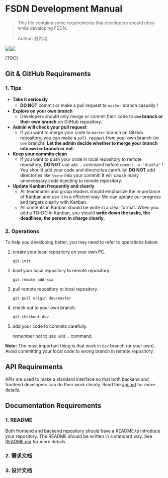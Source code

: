 # FSDN Development Manual

>   This file contains some requirements that developers should obey while developing FSDN.
>
>   Author: 聂希瑞

![](https://img.shields.io/badge/FSDN-Development_Manual-brightgreen.svg)![](https://img.shields.io/badge/Manual-Documentation-green.svg)

[TOC]

## Git & GitHub Requirements

### 1. Tips

-   **Take it seriously** 
    -   **DO NOT** commit or make a pull request to `master` branch casually！
-   **Explore on your own branch**
    -   Developers should only merge or commit their code to **`dev` branch or their own branch** on GitHub repository.
-   **Admin will check your pull request** 
    -   If you want to merge your code to `master` branch on GitHub repository, you can make a `pull request` from your own branch (or `dev` branch). **Let the admin decide whether to merge your branch into `master` branch or not.**
-   **Keep your commits clean** 
    -   If you want to push your code in local repository to remote repository,  **DO NOT** use `add .` command before `commit -m "blabla"` ! You should add your code and directories carefully! **DO NOT** add directories like `\venv` into your commit! It will cause many unnecessary code injecting to remote repository. 
-   **Update Kanban frequently and clearly**
    -   All teammates and group leaders should emphasize the importance of Kanban and use it in a efficient way. We can update our progress and targets clearly with Kanban.
    -   All contents in Kanban should be write in a clear format. When you add a TO-DO in Kanban, you should **write down the tasks, the deadlines, the person in charge clearly.**

### 2. Operations

To help you developing better, you may need to refer to operations below.

1.  create your local repository on your own PC.

    `git init`

2.  bind your local repository to remote repository. 

    `git remote add xxx`

3.  pull remote repository to local repository.

    `git pull origin dev/master`

4.  check out to your own branch.

    `git checkout dev`
    
5.  add your code to commits carefully.

    remember not to use` add .` command.

**Note:** The most important thing is that work in `dev` branch (or your own). Avoid committing your local code to wrong branch in remote repository.

## API Requirements

APIs are used to make a standard interface so that both backend and frontend developers can do their work clearly.  Read the [api.md](./api.md) for more details.

## Documentation Requirements

### 1. README

Both frontend and backend repository should have a README to introduce your repository. The README should be written in a standard way. See [README.md](./README.md) for more details.

### 2. 需求文档

### 3. 设计文档

